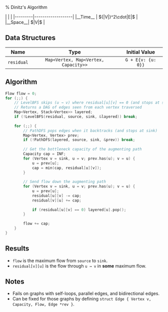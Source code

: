 % Dinitz's Algorithm

<div class="no-stretch">
|         |                   |
|---------|-------------------|
|__Time__ | ${|V|}^2\cdot|E|$ |
|__Space__| $|V|$             |
</div>

## Data Structures
| Name       | Type                                 | Initial Value      |
|:----------:|:------------------------------------:|:------------------:|
| `residual` | `Map<Vertex, Map<Vertex, Capacity>>` | `G + E{v: {u: 0}}` |

## Algorithm
```c++
Flow flow = 0;
for (;;) {
    // LevelBFS skips (u → v) where residual[u][v] == 0 (and stops at sink)
    // Returns a DAG of edges seen from each vertex traversed
    Map<Vertex, Stack<Vertex>> layered;
    if (!LevelBFS(residual, source, sink, &layered)) break;
    
    for (;;) {
        // PathDFS pops edges when it backtracks (and stops at sink)
        Map<Vertex, Vertex> prev;
        if (!PathDFS(layered, source, sink, &prev)) break;
        
        // Get the bottleneck capacity of the augmenting path
        Capacity cap = INF;
        for (Vertex v = sink, u = v; prev.has(u); v = u) {
            u = prev[u];
            cap = min(cap, residual[u][v]);
        }
        
        // Send flow down the augmenting path
        for (Vertex v = sink, u = v; prev.has(u); v = u) {
            u = prev[u];
            residual[u][v] -= cap;
            residual[v][u] += cap;
            
            if (residual[u][v] == 0) layered[u].pop();
        }
        
        flow += cap;
    }
}
```

## Results
- `flow` is the maximum flow from `source` to `sink`.
- `residual[v][u]` is the flow through `u → v` in **some** maximum flow.

## Notes
- Fails on graphs with self-loops, parallel edges, and bidirectional edges.
- Can be fixed for those graphs by defining `struct Edge { Vertex v, Capacity, Flow, Edge *rev }`.
